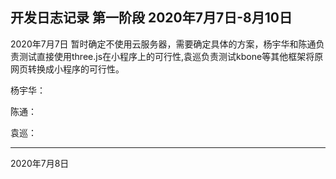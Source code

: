 开发日志记录 第一阶段 2020年7月7日-8月10日
-------------------------------------------------------------------------------------------
2020年7月7日
	暂时确定不使用云服务器，需要确定具体的方案，杨宇华和陈通负责测试直接使用three.js在小程序上的可行性,袁巡负责测试kbone等其他框架将原网页转换成小程序的可行性。

杨宇华：


陈通：


袁巡：



-------------------------------------------------------------------------------------------
2020年7月8日